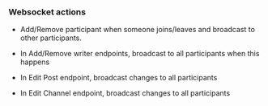 ### Websocket actions

- Add/Remove participant when someone joins/leaves and broadcast to other participants.

- In Add/Remove writer endpoints, broadcast to all participants when this happens

- In Edit Post endpoint, broadcast changes to all participants

- In Edit Channel endpoint, broadcast changes to all participants
